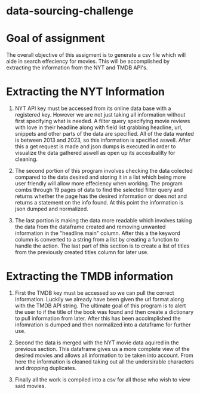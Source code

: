 # data-sourcing-challenge

# Goal of assignment 
The overall objective of this assigment is to generate a csv file which will aide in search effeciency for movies. This will be accomplished by extracting the information from the NYT and TMDB API's. 

# Extracting the NYT Information 
1. NYT API key must be accessed from its online data base with a registered key. However we are not just taking all information without first specifying what is needed. A filter query specifying movie reviews with love in their headline along with field list grabbing headline, url, snippets and other parts of the data are specified. All of the data wanted is between 2013 and 2023, so this information is specified aswell. After this a get request is made and json dumps is executed in order to visualize the data gathered aswell as open up its accesibalilty for cleaning.

2. The second portion of this program involves checking the data colected compared to the data desired and storing it in a list which being more user friendly will allow more effeciency when working. The program combs through 19 pages of data to find the selected filter query and returns whether the page has the desired information or does not and returns a statement on the info found. At this point the information is json dumped and normalized.

3. The last portion is making the data more readable which involves taking the data from the dataframe created and removing unwanted information in the "headline.main" column. After this a the keyword column is converted to a string from a list by creating a function to handle the action. The last part of this section is to create a list of titles from the previously created titles column for later use.


# Extracting the TMDB information
1. First the TMDB key must be accessed so we can pull the correct information. Luckily we already have been given the url format along with the TMDB API string. The ultimate goal of this program is to alert the user to if the title of the book was found and then create a dictionary to pull information from later. After this has been accolmplished the infomration is dumped and then normalized into a dataframe for further use. 

2. Second the data is merged with the NYT movie data aquired in the previous section. This dataframe gives us a more complete view of the desired movies and allows all information to be taken into account. From here the information is cleaned taking out all the undersirable characters and dropping duplicates. 

3. Finally all the work is compiled into a csv for all those who wish to view said movies.